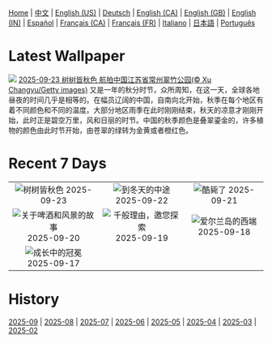 [Home](../README.md) | [中文](zh-CN.md) | [English (US)](en-US.md) | [Deutsch](de-DE.md) | [English (CA)](en-CA.md) | [English (GB)](en-GB.md) | [English (IN)](en-IN.md) | [Español](es-ES.md) | [Français (CA)](fr-CA.md) | [Français (FR)](fr-FR.md) | [Italiano](it-IT.md) | [日本語](ja-JP.md) | [Português](pt-BR.md)

# Latest Wallpaper
![](https://www.bing.com/th?id=OHR.AutumnalEquinoxY25_ZH-CN5692548297_UHD.jpg)
[2025-09-23 树树皆秋色 航拍中国江苏省常州翠竹公园(© Xu Changyu/Getty images)](https://www.bing.com/th?id=OHR.AutumnalEquinoxY25_ZH-CN5692548297_UHD.jpg)
又是一年的秋分时节，众所周知，在这一天，全球各地昼夜的时间几乎是相等的。在幅员辽阔的中国，自南向北开始，秋季在每个地区有着不同颜色和不同的温度。大部分地区雨季在此时刚刚结束，秋天的凉意才刚刚开始，此时正是碧空万里，风和日丽的时节。中国的秋季颜色是叠翠鎏金的，许多植物的颜色由此时节开始，由苍翠的绿转为金黄或者橙红色。

# Recent 7 Days
|  |  |  |
|:---:|:---:|:---:|
| ![](https://www.bing.com/th?id=OHR.AutumnalEquinoxY25_ZH-CN5692548297_400x240.jpg "树树皆秋色") 2025-09-23 | ![](https://www.bing.com/th?id=OHR.AspenEquinox_ZH-CN5474695693_400x240.jpg "到冬天的中途") 2025-09-22 | ![](https://www.bing.com/th?id=OHR.IceOtters_ZH-CN5393791969_400x240.jpg "酷毙了") 2025-09-21 |
| ![](https://www.bing.com/th?id=OHR.OktoberfestSwing_ZH-CN5270146600_400x240.jpg "关于啤酒和风景的故事") 2025-09-20 | ![](https://www.bing.com/th?id=OHR.ThousandIslands_ZH-CN3197750437_400x240.jpg "千般理由，邀您探索") 2025-09-19 | ![](https://www.bing.com/th?id=OHR.DunquinIreland_ZH-CN1418844818_400x240.jpg "爱尔兰岛的西端") 2025-09-18 |
| ![](https://www.bing.com/th?id=OHR.YoungMoose_ZH-CN4639410217_400x240.jpg "成长中的冠冕") 2025-09-17 |  |  |

# History
[2025-09](../archives/wallpaper/zh-CN/w_2025_09.md) | [2025-08](../archives/wallpaper/zh-CN/w_2025_08.md) | [2025-07](../archives/wallpaper/zh-CN/w_2025_07.md) | [2025-06](../archives/wallpaper/zh-CN/w_2025_06.md) | [2025-05](../archives/wallpaper/zh-CN/w_2025_05.md) | [2025-04](../archives/wallpaper/zh-CN/w_2025_04.md) | [2025-03](../archives/wallpaper/zh-CN/w_2025_03.md) | [2025-02](../archives/wallpaper/zh-CN/w_2025_02.md)
